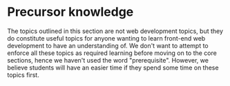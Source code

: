 # Precursor knowledge

The topics outlined in this section are not web development topics, but they do constitute useful topics for anyone wanting to learn front-end web development to have an understanding of. We don't want to attempt to enforce all these topics as required learning before moving on to the core sections, hence we haven't used the word "prerequisite". However, we believe students will have an easier time if they spend some time on these topics first.